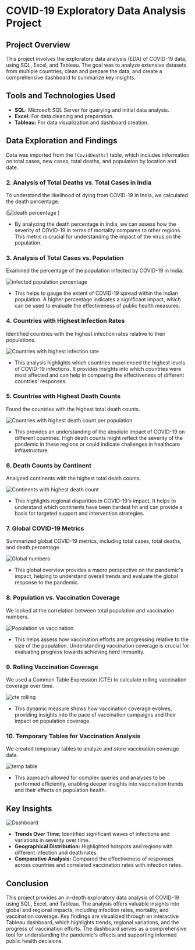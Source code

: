 # COVID-19 Exploratory Data Analysis Project

## Project Overview

This project involves the exploratory data analysis (EDA) of COVID-19 data, using SQL, Excel, and Tableau. The goal was to analyze extensive datasets from multiple countries, clean and prepare the data, and create a comprehensive dashboard to summarize key insights.

## Tools and Technologies Used

- **SQL:** Microsoft SQL Server for querying and initial data analysis.
- **Excel:** For data cleaning and preparation.
- **Tableau:** For data visualization and dashboard creation.

## Data Exploration and Findings

Data was imported from the `[CovidDeaths]` table, which includes information on total cases, new cases, total deaths, and population by location and date.

### 2. Analysis of Total Deaths vs. Total Cases in India

To understand the likelihood of dying from COVID-19 in India, we calculated the death percentage.

(![death percentage](https://github.com/user-attachments/assets/9169e911-2370-4406-886a-7a12a75a5978)
)
- By analyzing the death percentage in India, we can assess how the severity of COVID-19 in terms of mortality compares to other regions. This metric is crucial for understanding the impact of the virus on the population.
### 3. Analysis of Total Cases vs. Population

Examined the percentage of the population infected by COVID-19 in India.

![infected population percentage](https://github.com/user-attachments/assets/c4cb752c-9588-4075-8f99-04414b02a5eb)
- This helps to gauge the extent of COVID-19 spread within the Indian population. A higher percentage indicates a significant impact, which can be used to evaluate the effectiveness of public health measures.
### 4. Countries with Highest Infection Rates

Identified countries with the highest infection rates relative to their populations.

![Countries with highest infection rate](https://github.com/user-attachments/assets/7c34a0c1-4075-4444-a99c-80b075b57e34)
- This analysis highlights which countries experienced the highest levels of COVID-19 infections. It provides insights into which countries were most affected and can help in comparing the effectiveness of different countries' responses.
### 5. Countries with Highest Death Counts

Found the countries with the highest total death counts.

![Countries with highest death count per population](https://github.com/user-attachments/assets/c4e41873-baee-4e33-a502-af811c7ae180)
- This provides an understanding of the absolute impact of COVID-19 on different countries. High death counts might reflect the severity of the pandemic in these regions or could indicate challenges in healthcare infrastructure.
### 6. Death Counts by Continent

Analyzed continents with the highest total death counts.

![Continents with highest death count](https://github.com/user-attachments/assets/6d607898-781d-47f5-adf3-6b714916a11d)
- This highlights regional disparities in COVID-19's impact. It helps to understand which continents have been hardest hit and can provide a basis for targeted support and intervention strategies.
### 7. Global COVID-19 Metrics

Summarized global COVID-19 metrics, including total cases, total deaths, and death percentage.

![Global numbers](https://github.com/user-attachments/assets/0866f8bb-d66d-4b58-8b13-908fe0a5556d)
- This global overview provides a macro perspective on the pandemic's impact, helping to understand overall trends and evaluate the global response to the pandemic.
### 8. Population vs. Vaccination Coverage

We looked at the correlation between total population and vaccination numbers.

![Population vs vaccination](https://github.com/user-attachments/assets/6e971982-2f3c-4048-b576-69d52a757d09)
- This helps assess how vaccination efforts are progressing relative to the size of the population. Understanding vaccination coverage is crucial for evaluating progress towards achieving herd immunity.
### 9. Rolling Vaccination Coverage

We used a Common Table Expression (CTE) to calculate rolling vaccination coverage over time.

![cte rolling](https://github.com/user-attachments/assets/aec63277-4d0c-46b1-b3bf-d7824d8a0d66)
- This dynamic measure shows how vaccination coverage evolves, providing insights into the pace of vaccination campaigns and their impact on population coverage.
### 10. Temporary Tables for Vaccination Analysis

We created temporary tables to analyze and store vaccination coverage data.

![temp table](https://github.com/user-attachments/assets/ae8446fb-47e7-4ecc-8044-80b50aca732f)
-  This approach allowed for complex queries and analyses to be performed efficiently, enabling deeper insights into vaccination trends and their effects on population health.

## Key Insights
![Dashboard](https://github.com/user-attachments/assets/d7b42698-5088-42f2-9074-4a219490a82b)
- **Trends Over Time:** Identified significant waves of infections and variations in severity over time.
- **Geographical Distribution:** Highlighted hotspots and regions with different infection and death rates.
- **Comparative Analysis:** Compared the effectiveness of responses across countries and correlated vaccination rates with infection rates.


## Conclusion 
This project provides an in-depth exploratory data analysis of COVID-19 using SQL, Excel, and Tableau. The analysis offers valuable insights into global and regional impacts, including infection rates, mortality, and vaccination coverage. Key findings are visualized through an interactive Tableau dashboard, which highlights trends, regional variations, and the progress of vaccination efforts. The dashboard serves as a comprehensive tool for understanding the pandemic's effects and supporting informed public health decisions.

